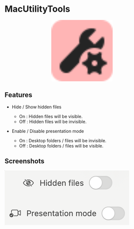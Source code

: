 # MacUtilityTools

<p align="center"> <img src="assets/MacUtilityToolsIcon.svg" alt="Logo" width="200"></p>

## Features

- Hide / Show hidden files
  - On : Hidden files will be visible.
  - Off : Hidden files will be invisible.

- Enable / Disable presentation mode
  - On : Desktop folders / files will be invisible.
  - Off : Desktop folders / files will be visible.

## Screenshots
![Hidden files feature](./screenshots/tools.png)
